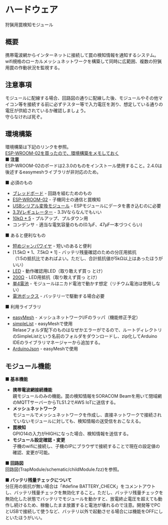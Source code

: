 # ハードウェア
狩猟用罠検知モジュール
## 概要
携帯電波網からインターネットに接続して罠の検知情報を通知するシステム。  
wifi規格のローカルメッシュネットワークを構築して同時に広範囲、複数の狩猟用罠の作動状況を監視する。  
## 注意事項
モジュールに配線する場合、回路図の通りに配線した後、モジュールやその他マイコン等を接続する前に必ずテスター等で入力電圧を測り、想定している通りの電圧が供給されているか確認しましょう。  
守らなければ死ぞ。
## 環境構築
環境構築は下記のリンクを参照。  
[ESP-WROOM-02を買ったので、環境構築をメモしておく](https://tpedia.tech.gr.jp/20160111434/)  
**■ 注意**  
ESP-WROOM-02のボードは2.3.0のものをインストール使用すること。2.4.0は後述するeasymeshライブラリが非対応のため。


■ 必須のもの
* [ブレッドボード](http://akizukidenshi.com/catalog/g/gP-00315/) - 回路を組むためのもの
* [ESP-WROOM-02](http://akizukidenshi.com/catalog/g/gK-09758/) - 子機同士の通信と罠検知
* [USBシリアル変換モジュール](http://akizukidenshi.com/catalog/g/gK-01977/) - 
ESPモジュールにデータを書き込むのに必要
* [3.3Vレギュレーター](http://akizukidenshi.com/catalog/g/gI-09261/) - 3.3Vならなんでもいい  
* [10kΩ * 5](http://akizukidenshi.com/catalog/g/gR-25103/) - 
プルアップ、プルダウン用
* コンデンサ - 適当な電気容量のもの(0.1μF、47μF一本づつくらい)

■ あると便利なもの
* [短めジャンパワイヤ](https://www.amazon.co.jp/gp/product/B00J3E1206/ref=oh_aui_detailpage_o03_s00?ie=UTF8&psc=1) - 短いのあると便利
* [1.5kΩ * 1、7.5kΩ * 1] - バッテリ残量確認のための分圧用抵抗  
（1:5の抵抗比であればよい。ただし、合計抵抗値が5kΩ以上はあったほうがいい）
* [LED](http://akizukidenshi.com/catalog/g/gI-00562/) - 動作確認用LED（取り敢えず買っ
とけ）
* [200Ω](http://akizukidenshi.com/catalog/g/gR-25201/) - LED用抵抗（取り敢えず買っ
とけ）
* [単4電池](https://www.amazon.co.jp/Amazon%E3%83%99%E3%83%BC%E3%82%B7%E3%83%83%E3%82%AF-AmazonBasics-HR-4UTG-AMZN-%E5%85%85%E9%9B%BB%E5%BC%8F%E3%83%8B%E3%83%83%E3%82%B1%E3%83%AB%E6%B0%B4%E7%B4%A0%E9%9B%BB%E6%B1%A0-%E6%9C%80%E5%B0%8F%E5%AE%B9%E9%87%8F750mAh%E3%80%81%E7%B4%841000%E5%9B%9E%E4%BD%BF%E7%94%A8%E5%8F%AF%E8%83%BD/dp/B00CWNMXQW/ref=sr_1_2?s=electronics&ie=UTF8&qid=1497778153&sr=1-2) - モジュールはニカド電池で動かす想定（リチウム電池は使用しない）
* [電池ボックス](http://akizukidenshi.com/catalog/g/gP-03087/) - バッテリーで駆動する場合必要

■ 利用ライブラリ  
* [easyMesh](https://github.com/Coopdis/easyMesh) - メッシュネットワークI/Fのラッパ（機能修正予定）
* [simpleList](https://github.com/blackhack/ArduLibraries) - easyMeshで使用  
Relaseフォルダ配下のものはなぜかエラーがでるので、ルートディレクトリのSimpleListという名前のフォルダをダウンロードし、zip化してArduino IDEのライブラリマネージャーから追加する。
* [ArduinoJson](https://github.com/bblanchon/ArduinoJson) - easyMeshで使用
## モジュール機能
**■ 基本機能**
* **携帯電波網接続機能**  
親モジュールのみの機能。罠の検知情報をSORACOM Beamを用いて閉域網のMQTTサーバーからTLS1.2でAWS IoTに送信する。
* **メッシュネットワーク**  
モジュールでメッシュネットワークを作成し、直接ネットワークで接続されていないモジュールに対しても、検知情報の送受信をおこなえる。
* **罠検知**  
GPIO14の入力がHIGHになった場合、検知情報を送信する。
* **モジュール設定確認・変更**  
子機のwifiに接続し、子機のIPにブラウザで接続することで現在の設定値の確認、変更が可能。

**■ 回路図**  
回路図(TrapModule/schematic/childModule.fzz)を参照。  

**■ バッテリ残量チェックについて**  
分圧用の抵抗が無い場合は「#define BATTERY_CHECK」をコメントアウトし、バッテリ残量チェックを無効化すること。ただし、バッテリ残量チェックを無効化した状態でバッテリでモジュールを動かすと、放電終止電圧を超えても動作し続けるため、稼働したまま放置すると電池が壊れるので注意。開発等でPCとUSBで接続して使うなど、バッテリ以外で起動させる場合には機能をOFFにしといたほうがいい。